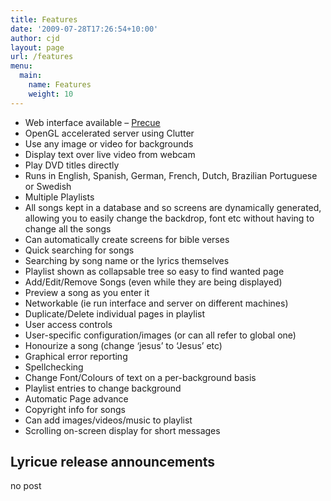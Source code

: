 ```yaml
---
title: Features
date: '2009-07-28T17:26:54+10:00'
author: cjd
layout: page
url: /features
menu:
  main:
    name: Features
    weight: 10
---
```


- Web interface available – [Precue](/precue)
- OpenGL accelerated server using Clutter
- Use any image or video for backgrounds
- Display text over live video from webcam
- Play DVD titles directly
- Runs in English, Spanish, German, French, Dutch, Brazilian Portuguese or Swedish
- Multiple Playlists
- All songs kept in a database and so screens are dynamically generated, allowing you to easily change the backdrop, font etc without having to change all the songs
- Can automatically create screens for bible verses
- Quick searching for songs
- Searching by song name or the lyrics themselves
- Playlist shown as collapsable tree so easy to find wanted page
- Add/Edit/Remove Songs (even while they are being displayed)
- Preview a song as you enter it
- Networkable (ie run interface and server on different machines)
- Duplicate/Delete individual pages in playlist
- User access controls
- User-specific configuration/images (or can all refer to global one)
- Honourize a song (change ‘jesus’ to ‘Jesus’ etc)
- Graphical error reporting
- Spellchecking
- Change Font/Colours of text on a per-background basis
- Playlist entries to change background
- Automatic Page advance
- Copyright info for songs
- Can add images/videos/music to playlist
- Scrolling on-screen display for short messages

## Lyricue release announcements

no post 
